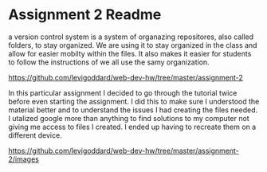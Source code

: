 # Assignment 2 Readme
a version control system is a system of organazing repositores, also called folders, to stay organized. We are using it to stay organized in the class and allow for easier mobilty within the files. It also makes it easier for students to follow the instructions of we all use the samy organization.

https://github.com/levigoddard/web-dev-hw/tree/master/assignment-2

In this particular assignment I decided to go through the tutorial twice before even starting the assignment. I did this to make sure I understood the material better and to understand the issues I had creating the files needed. I utalized google more than anything to find solutions to my computer not giving me access to files I created. I ended up having to recreate them on a different device.

https://github.com/levigoddard/web-dev-hw/tree/master/assignment-2/images
